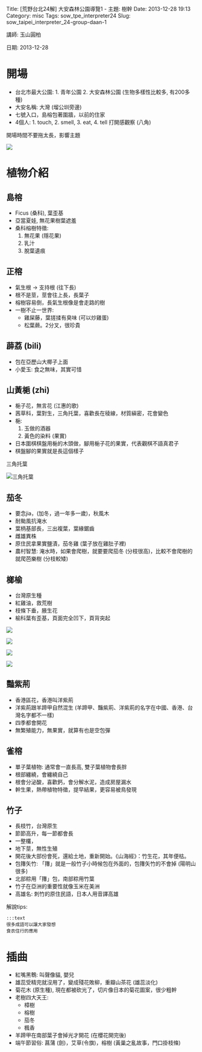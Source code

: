 Title: [荒野台北24解] 大安森林公園導覽1 - 主題: 樹幹
Date: 2013-12-28 19:13
Category: misc
Tags: sow_tpe_interpreter24
Slug: sow_taipei_interpreter_24-group-daan-1

講師: 玉山圓柏

日期: 2013-12-28

#  開場

* 台北市最大公園: 1. 青年公園 2. 大安森林公園 (生物多樣性比較多, 有200多種)
* 大安名稱: 大灣 (塯公圳旁邊)
* 七號入口，島榕包著圍牆，以前的住家
* 4個人: 1. touch, 2. smell, 3. eat, 4. tell 打開感觀察 (八角)

開場時間不要拖太長，影響主題

![](/static/images/misc/sow24/2013-12-28_daan_tree/tn_PC280003.JPG)

# 植物介紹

## 島榕

* Ficus (桑科), 葉歪基
* 亞當夏娃, 無花果樹葉遮羞
* 桑科榕樹特徵:
  1. 無花果 (隱花果)
  2. 乳汁
  3. 脫葉遺痕
  
## 正榕

* 氣生根 -> 支持根 (往下長)
* 根不是莖，莖會往上長，長葉子
* 榕樹容易倒，長氣生根像是會走路的樹
* 一樹不止一世界:
  * 雞屎藤，葉搓揉有臭味 (可以炒雞蛋)
  * 松葉蕨。2分叉，很珍貴

## 薜荔 (bili)

* 包在亞歷山大椰子上面
* 小愛玉: 食之無味，其實可惜

## 山黃梔 (zhi)

* 梔子花，無言花 (江惠的歌)
* 茜草科，葉對生，三角托葉，喜歡長在稜線，材質縝密，花會變色
* 梔:
  1. 玉做的酒器
  2. 黃色的染料 (果實)
* 日本圍棋棋盤用梔的木頭做，腳用梔子花的果實，代表觀棋不語真君子
* 棋盤腳的果實就是長這個樣子

三角托葉

![三角托葉](/static/images/misc/sow24/2013-12-28_daan_tree/tn_PC280005.JPG)

## 茄冬

* 要念jia，(加冬，過一年多一歲)，秋風木
* 耐颱風抗淹水
* 葉柄基部長，三出複葉，葉緣鋸齒
* 雌雄異株
* 原住民拿果實鹽漬，茄冬雞 (葉子放在雞肚子裡)
* 農村智慧: 淹水時，如果會爬樹，就要要爬茄冬 (分枝很高)，比較不會爬樹的就爬芭樂樹 (分枝較矮)

## 榔榆

* 台灣原生種
* 紅雞油，救荒樹
* 枝條下垂，腋生花
* 榆科葉有歪基，頁面完全凹下，頁背突起

![](/static/images/misc/sow24/2013-12-28_daan_tree/tn_PC280006.JPG)

![](/static/images/misc/sow24/2013-12-28_daan_tree/tn_PC280007.JPG)

![](/static/images/misc/sow24/2013-12-28_daan_tree/tn_PC280009.JPG)

![](/static/images/misc/sow24/2013-12-28_daan_tree/tn_PC280011.JPG)

## 豔紫荊

* 香港區花，香港叫洋紫荊
* 洋紫荊跟羊蹄甲自然混生 (羊蹄甲、豔紫荊、洋紫荊的名字在中國、香港、台灣名字都不一樣)
* 四季都會開花
* 無繁殖能力，無果實，就算有也是空包彈

## 雀榕

* 單子葉植物: 通常會一直長高, 雙子葉植物會長胖
* 根部纏繞，會纏繞自己
* 根會分泌酸，喜歡鈣，會分解水泥，造成房屋漏水
* 幹生果，熱帶植物特徵，提早結果，更容易被鳥發現

## 竹子

* 長枝竹，台灣原生
* 節節高升，每一節都會長
* 一整欉，
* 地下莖，無性生殖
* 開花後大部份會死，還給土地，重新開始。《山海經》：竹生花，其年便枯。
* 包籜矢竹: 「籜」就是一般竹子小時候包在外面的，包籜矢竹的不會掉 (陽明山很多)
* 北部粽用「籜」包，南部粽用竹葉
* 竹子在亞洲的重要性就像玉米在美洲
* 高雄名: 刺竹的原住民語，日本人用音譯高雄


解說tips:

    :::text
    很多成語可以讓大家發想
    食衣住行的應用

# 插曲

* 紅嘴黑鵯: 叫聲像貓, 嬰兒
* 雄蕊受精完就沒用了，變成殘花敗柳，重瓣山茶花 (雄蕊淡化)
* 菊花木 (原生種), 現在都被砍光了，切片像日本的菊花圖案，很少粗幹
* 老樹四大天王:
  * 樟樹
  * 榕樹
  * 茄冬
  * 楓香
* 羊蹄甲在南部葉子會掉光才開花 (在櫻花開完後)
* 端午節習俗: 菖蒲 (劍)，艾草(令旗)，榕樹 (黃巢之亂故事，門口掛枝條)
